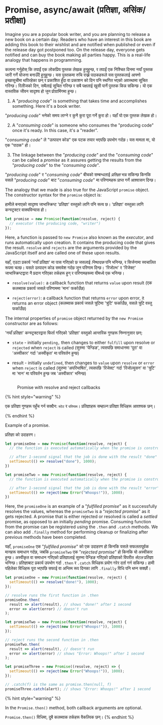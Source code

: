 # Promise, async/await (प्रतिज्ञा, असिंक/प्रतीक्षा)

Imagine you are a popular book writer, and you are planning to release a new book on a certain day. Readers who have an interest in this book are adding this book to their wishlist and are notified when published or even if the release day got postponed too. On the release day, everyone gets notified and can buy the book making all parties happy. This is a real-life analogy that happens in programming.

कल्पना गर्नुहोस् कि तपाईं एक लोकप्रिय पुस्तक लेखक हुनुहुन्छ, र तपाईं एक निश्चित दिनमा नयाँ पुस्तक जारी गर्ने योजना बनाउँदै हुनुहुन्छ। यस पुस्तकमा रुचि राख्ने पाठकहरूले यस पुस्तकलाई आफ्नो इच्छासूचीमा थपिरहेका छन् र प्रकाशित हुँदा वा प्रकाशन को दिन पनि स्थगित भएको अवस्थामा सूचित गरिन्छ। रिलीजको दिन, सबैलाई सूचित गरिन्छ र सबै पक्षलाई खुसी पार्ने पुस्तक किन्न सकिन्छ। यो एक वास्तविक जीवन सादृश्य हो जुन प्रोग्रामिंगमा हुन्छ।

1. A "_producing code_" is something that takes time and accomplishes something. Here it's a book writer.

 "_producing code_" भनेको समय लाग्ने र कुनै कुरा पूरा गर्ने कुरा हो। यहाँ यो एक पुस्तक लेखक हो।

2. A "_consuming code_" is someone who consumes the "producing code" once it's ready. In this case, it's a "reader".

 "_consuming code_" ले "उत्पादन कोड" एक पटक तयार भएपछि उपभोग गर्दछ। यस मामला मा, यो एक "पाठक" हो।

3. The linkage between the "_producing code_" and the "_consuming code_" can be called a _promise_ as it assures getting the results from the "_producing code_" to the "_consuming code_".

"_producing code_" र "_consuming code_" बीचको सम्बन्धलाई _प्रतिज्ञा_ भन्न सकिन्छ किनकि यसले "_producing code_" बाट "_consuming code_" मा परिणामहरू प्राप्त गर्ने आश्वासन दिन्छ।

The analogy that we made is also true for the JavaScript `promise` object. The constructor syntax for the `promise` object is:

हामीले बनाएको सादृश्य जाभास्क्रिप्ट 'प्रतिज्ञा' वस्तुको लागि पनि सत्य छ। 'प्रतिज्ञा' वस्तुका लागि कन्स्ट्रक्टर वाक्यविन्यास हो।

```javascript
let promise = new Promise(function(resolve, reject) {
  // executor (the producing code, "writer")
});
```

Here, a function is passed to `new Promise` also known as the _executor_, and runs automatically upon creation. It contains the producing code that gives the result. `resolve` and `rejects` are the arguments provided by the JavaScript itself and are called one of these upon results.

यहाँ, एउटा प्रकार्य 'नयाँ प्रतिज्ञा' मा पास गरिएको छ जसलाई _निष्पादक_ पनि भनिन्छ, र सिर्जनामा स्वचालित रूपमा चल्छ। यसले उत्पादन कोड समावेश गर्दछ जुन परिणाम दिन्छ। 'रिजोल्भ' र 'रिजेक्ट' जाभास्क्रिप्टद्वारा नै प्रदान गरिएका तर्कहरू हुन् र परिणामहरूमा यीमध्ये एक भनिन्छ।

* `resolve(value):` a callback function that returns `value` upon result
(एक कलब्याक प्रकार्य जसले परिणाममा 'मान' फर्काउँछ)

* `reject(error)`: a callback function that returns `error` upon error, it returns an error object (कलब्याक प्रकार्य जसले त्रुटिमा 'त्रुटि' फर्काउँछ, यसले त्रुटि वस्तु फर्काउँछ)

The internal properties of `promise` object returned by the `new Promise` constructor are as follows:

'नयाँ प्रतिज्ञा' कन्स्ट्रक्टरद्वारा फिर्ता गरिएको 'प्रतिज्ञा' वस्तुको आन्तरिक गुणहरू निम्नानुसार छन्:

* `state` - initially `pending,` then changes to either `fulfill` upon resolve or `rejected` when `reject` is called (सुरुमा 'पेन्डिङ', त्यसपछि समाधानमा 'पूरा' वा 'अस्वीकार' गर्दा 'अस्वीकृत' मा परिवर्तन हुन्छ)

* result - initially `undefined`, then changes to `value` upon `resolve` or `error` when `reject` is called (सुरुमा 'अपरिभाषित', त्यसपछि 'रिजेक्ट' गर्दा 'रिजोल्युसन' वा 'त्रुटि' मा 'मान' मा परिवर्तन हुन्छ जब 'अस्वीकार' भनिन्छ)


<figure><img src="../_book/.gitbook/assets/async_await.png" alt=""><figcaption><p>Promise with resolve and reject callbacks</p></figcaption></figure>


{% hint style="warning" %}


एक प्रतिज्ञा गुणहरू पहुँच गर्न सक्दैन: `स्टेट` र `परिणाम`। प्रतिज्ञाहरू सम्हाल्न प्रतिज्ञा विधिहरू आवश्यक छन्।

{% endhint %}

Example of a promise.

प्रतिज्ञा को उदाहरण।

```javascript
let promiseOne = new Promise(function(resolve, reject) {
  // the function is executed automatically when the promise is constructed

  // after 1-second signal that the job is done with the result "done"
  setTimeout(() => resolve("done"), 1000);
})

let promiseTwo = new Promise(function(resolve, reject) {
  // the function is executed automatically when the promise is constructed

  // after 1-second signal that the job is done with the result "error"
  setTimeout(() => reject(new Error("Whoops!")), 1000);
})
```

Here, the `promiseOne` is an example of a "_fulfilled promise_" as it successfully resolves the values, whereas the `promiseTwo` is a "_rejected promise_" as it gets rejected. A promise that is either rejected or resolved is called a _settled_ promise, as opposed to an initially _pending_ promise. Consuming function from the promise can be registered using the `.then` and `.catch` methods. We can also add `.finally` method for performing cleanup or finalizing after previous methods have been completed.

यहाँ, `promiseOne` एक "_fulfilled promise_" को एक उदाहरण हो किनकि यसले सफलतापूर्वक मानहरू समाधान गर्दछ, जबकि `promiseTwo` एक "_rejected promise_" हो किनकि यो अस्वीकार हुन्छ। अस्वीकृत वा समाधान गरिएको प्रतिज्ञालाई सुरुमा पेन्डिङ गरिएको प्रतिज्ञाको विपरीत _सेटल_ प्रतिज्ञा भनिन्छ। प्रतिज्ञाबाट प्रकार्य उपभोग गर्दा `.then` र `.catch` विधिहरू प्रयोग गरेर दर्ता गर्न सकिन्छ। हामी पहिलेका विधिहरू पूरा भएपछि सफाई वा अन्तिम रूप दिनका लागि `.finally` विधि पनि थप्न सक्छौं।

```javascript
let promiseOne = new Promise(function(resolve, reject) {
  setTimeout(() => resolve("done!"), 1000);
});

// resolve runs the first function in .then
promiseOne.then(
  result => alert(result), // shows "done!" after 1 second
  error => alert(error) // doesn't run
);

let promiseTwo = new Promise(function(resolve, reject) {
  setTimeout(() => reject(new Error("Whoops!")), 1000);
});

// reject runs the second function in .then
promiseTwo.then(
  result => alert(result), // doesn't run
  error => alert(error) // shows "Error: Whoops!" after 1 second
);

let promiseThree = new Promise((resolve, reject) => {
  setTimeout(() => reject(new Error("Whoops!")), 1000);
});

// .catch(f) is the same as promise.then(null, f)
promiseThree.catch(alert); // shows "Error: Whoops!" after 1 second
```

{% hint style="warning" %}


In the `Promise.then()` method, both callback arguments are optional.

`Promise.then()` विधिमा, दुबै कलब्याक तर्कहरू वैकल्पिक छन्।
{% endhint %}
